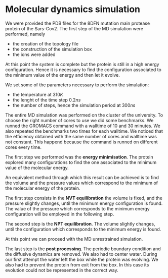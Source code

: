 # Molecular dynamics simulation
We were provided the PDB files for the 8DFN mutation main protease protein of the Sars-Cov2. The first step of the MD simulation were performed, namely
- the creation of the topology file
- the construction of the simulation box 
- the ions were added

At this point the system is complete but the protein is still in a high energy configuration. Hence it is necessary to find the configuration associated to the minimum value of the energy and then let it evolve. 

We set some of the parameters necessary to perform the simulation:
- the temperature at $310K$ 
- the lenght of the time step $0.2ns$
- the number of steps, hence the simulation period at $300 ns$

The entire MD simulation was performed on the cluster of the university. To choose the right number of cores to use we did some benchmarks. We runned the GROMACS command with a walltime of $10$ and $30$ minutes. We also repeated the benchmarks two times for each walltime. We noticed that the efficiency obtained with the same number of cores and walltime was not constant. This happend because the command is runned on different cores every time. 

The first step we performed was the **energy minimisation**. The protein explored many configurations to find the one associated to the minimum value of the molecular energy. 

An equivalent method through which this result can be achieved is to find the volume and the pressure values which correspond to the minimum of the molecular energy of the protein. 

The first step consists in the **NVT equilibration** the volume is fixed, and the pressure slightly changes, until the minimum energy configuration is found. The value of the pressure which corresponds to the minimum energy configuration will be employed in the following step. 

The second step is the **NPT equilibration**. The volume slightly changes, until the configuration which corresponds to the minimum energy is found. 

At this point we can proceed with the MD unrestrained simulation. 

The last step is the **post processing**. The periodic boundary condition and the diffusive dynamics are removed. We also had to center water. During our first attempt the water left the box while the protein was evolving. We also had to prevent the protein from exit from the box. In this case its evolution could not be represented in the correct way. 